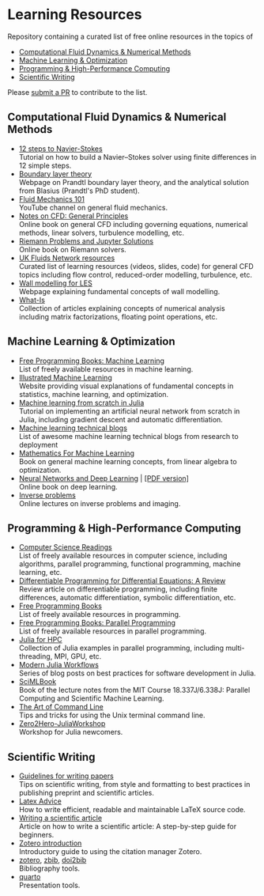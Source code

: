 # Learning Resources

Repository containing a curated list of free online resources in the topics of
- [Computational Fluid Dynamics & Numerical Methods](#computational-fluid-dynamics--numerical-methods)
- [Machine Learning & Optimization](#machine-learning--optimization)
- [Programming & High-Performance Computing](#programming--high-performance-computing)
- [Scientific Writing](#scientific-writing)

Please [submit a PR](https://github.com/b-fg/learning-resources/compare) to contribute to the list.

## Computational Fluid Dynamics & Numerical Methods
- [12 steps to Navier-Stokes](https://lorenabarba.com/blog/cfd-python-12-steps-to-navier-stokes/)<br>
Tutorial on how to build a Navier–Stokes solver using finite differences in 12 simple steps.
- [Boundary layer theory](https://francescoambrogi.github.io/courses/my-blayer-course/)<br>
Webpage on Prandtl boundary layer theory, and the analytical solution from Blasius (Prandtl's PhD student).
- [Fluid Mechanics 101](https://www.youtube.com/@fluidmechanics101)<br>
YouTube channel on general fluid mechanics.
- [Notes on CFD: General Principles](https://doc.cfd.direct/notes/cfd-general-principles/)<br>
Online book on general CFD including governing equations, numerical methods, linear solvers, turbulence modelling, etc.
- [Riemann Problems and Jupyter Solutions](https://www.clawpack.org/riemann_book/html/Index.html)<br>
Online book on Riemann solvers.
- [UK Fluids Network resources](https://fluids.ac.uk/researcher-resources)<br>
Curated list of learning resources (videos, slides, code) for general CFD topics including flow control, reduced-order modelling, turbulence, etc.
- [Wall modelling for LES](https://wmles.umd.edu/)<br>
Webpage explaining fundamental concepts of wall modelling.
- [What-Is](https://github.com/higham/what-is)<br>
Collection of articles explaining concepts of numerical analysis including matrix factorizations, floating point operations, etc.

## Machine Learning & Optimization
- [Free Programming Books: Machine Learning](https://github.com/EbookFoundation/free-programming-books/blob/main/books/free-programming-books-subjects.md#machine-learning)<br>
List of freely available resources in machine learning.
- [Illustrated Machine Learning](https://illustrated-machine-learning.github.io/)<br>
Website providing visual explanations of fundamental concepts in statistics, machine learning, and optimization.
- [Machine learning from scratch in Julia](https://github.com/odsl-team/julia-ml-from-scratch)<br>
Tutorial on implementing an artificial neural network from scratch in Julia, including gradient descent and automatic differentiation.
- [Machine learning technical blogs](https://github.com/antoinebrl/awesome-ml-blogs)<br>
List of awesome machine learning technical blogs from research to deployment
- [Mathematics For Machine Learning](https://mml-book.github.io/)<br>
Book on general machine learning concepts, from linear algebra to optimization.
- [Neural Networks and Deep Learning](http://neuralnetworksanddeeplearning.com/index.html) | [\[PDF version\]](https://github.com/antonvladyka/neuralnetworksanddeeplearning.com.pdf)<br>
Online book on deep learning.
- [Inverse problems](https://tristanvanleeuwen.github.io/IP_and_Im_Lectures/intro.html)</br>
Online lectures on inverse problems and imaging.


## Programming & High-Performance Computing
- [Computer Science Readings](https://github.com/amilajack/reading)<br>
List of freely available resources in computer science, including algorithms, parallel programming, functional programming, machine learning, etc.
- [Differentiable Programming for Differential Equations: A Review](https://arxiv.org/abs/2406.09699)<br>
Review article on differentiable programming, including finite differences, automatic differentiation, symbolic differentiation, etc.
- [Free Programming Books](https://github.com/EbookFoundation/free-programming-books)<br>
List of freely available resources in programming.
- [Free Programming Books: Parallel Programming](https://github.com/EbookFoundation/free-programming-books/blob/main/books/free-programming-books-subjects.md#parallel-programming)<br>
List of freely available resources in parallel programming.
- [Julia for HPC](https://jblaschke.github.io/HPC-Julia/)<br>
Collection of Julia examples in parallel programming, including multi-threading, MPI, GPU, etc.
- [Modern Julia Workflows](https://modernjuliaworkflows.org/)<br>
Series of blog posts on best practices for software development in Julia.
- [SciMLBook](https://github.com/SciML/SciMLBook)<br>
Book of the lecture notes from the MIT Course 18.337J/6.338J: Parallel Computing and Scientific Machine Learning.
- [The Art of Command Line](https://github.com/jlevy/the-art-of-command-line)<br>
Tips and tricks for using the Unix terminal command line.
- [Zero2Hero-JuliaWorkshop](https://github.com/Datseris/Zero2Hero-JuliaWorkshop)<br>
Workshop for Julia newcomers.

## Scientific Writing
- [Guidelines for writing papers](https://github.com/jerabaul29/guidelines_writing_papers)<br>
Tips on scientific writing, from style and formatting to best practices in publishing preprint and scientific articles.
- [Latex Advice](https://github.com/dspinellis/latex-advice)<br>
How to write efficient, readable and maintainable LaTeX source code.
- [Writing a scientific article](https://doi.org/10.1016/j.eurger.2015.08.005)<br>
Article on how to write a scientific article: A step-by-step guide for beginners.
- [Zotero introduction](https://aweymo-ui.github.io/zotero_intro/)<br>
Introductory guide to using the citation manager Zotero.
- [zotero](https://www.zotero.org/), [zbib](https://zbib.org/), [doi2bib](https://www.doi2bib.org/)<br>
Bibliography tools.
- [quarto](https://quarto.org/docs/presentations/revealjs/)<br>
Presentation tools.
